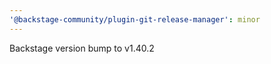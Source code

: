 ```yaml
---
'@backstage-community/plugin-git-release-manager': minor
---
```


Backstage version bump to v1.40.2
